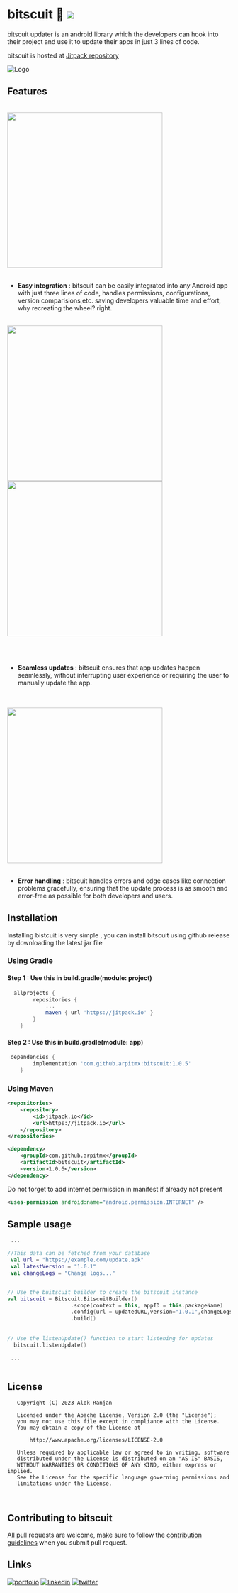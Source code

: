 # bitscuit 🍪  [![](https://jitpack.io/v/arpitmx/bitscuit.svg)](https://jitpack.io/#arpitmx/bitscuit)

bitscuit updater is an android library which the developers can hook into their project and use it to update their apps in just 3 lines of code.

bitscuit is hosted at  <a href="https://jitpack.io/#arpitmx/bitscuit/1.0.5">Jitpack repository</a>

![Logo](https://github.com/arpitmx/bitscuit/assets/59350776/4b40f173-7f7c-4357-b0a0-43b7a6cb5733)


## Features


<br><img src="https://github.com/arpitmx/bitscuit/assets/59350776/77c7d735-1c1c-40e4-bb77-1f10c8a4c9c2" width="350"><br><br>



- **Easy integration** : bitscuit can be easily integrated into any Android app with just three lines of code, handles permissions, configurations, version comparisions,etc. saving developers valuable time and effort, why recreating the wheel? right.
<br><br>
<p float="left">
<img src="https://github.com/arpitmx/bitscuit/assets/59350776/3df5b3a9-3194-46f8-9013-8d1f48edf25b" width="350">
<img src="https://github.com/arpitmx/bitscuit/assets/59350776/8c58fc11-fe35-4be0-90cd-cc7d9101ec8a)" width="350">
</p><br><br>


- **Seamless updates** : bitscuit ensures that app updates happen seamlessly, without interrupting user experience or requiring the user to manually update the app.

<br><br>
<img src="https://github.com/arpitmx/bitscuit/assets/59350776/a703cc37-19e0-4e33-9214-bb744fec87cb" width="350"><br><br>


- **Error handling** : bitscuit handles errors and edge cases like connection problems gracefully, ensuring that the update process is as smooth and error-free as possible for both developers and users.

## Installation

Installing bistcuit is very simple , you can install bitscuit using github release by downloading the latest jar file  

### Using Gradle 

#### Step 1 : Use this in build.gradle(module: project)
```gradle
  allprojects {
		repositories {
			...
			maven { url 'https://jitpack.io' }
		}
	}
```
#### Step 2 : Use this in build.gradle(module: app)
```gradle
 dependencies {
	    implementation 'com.github.arpitmx:bitscuit:1.0.5'
	}
```

### Using Maven

```xml
<repositories>
	<repository>
		<id>jitpack.io</id>
		<url>https://jitpack.io</url>
	</repository>
</repositories>
```

```xml
<dependency>
 	<groupId>com.github.arpitmx</groupId>
	<artifactId>bitscuit</artifactId>
	<version>1.0.6</version>
</dependency>
```

Do not forget to add internet permission in manifest if already not present
```xml
<uses-permission android:name="android.permission.INTERNET" />
```



    
## Sample usage 

```kotlin
 ...

//This data can be fetched from your database 
 val url = "https://example.com/update.apk"
 val latestVersion = "1.0.1"
 val changeLogs = "Change logs..."


// Use the buitscuit builder to create the bitscuit instance 
val bitscuit = Bitscuit.BitscuitBuilder()
                    .scope(context = this, appID = this.packageName)
                    .config(url = updatedURL,version="1.0.1",changeLogs="Change logs..")
                    .build() 
  
       
// Use the listenUpdate() function to start listening for updates 
  bitscuit.listenUpdate()   

 ...                 
                    
```
## License
```
   Copyright (C) 2023 Alok Ranjan

   Licensed under the Apache License, Version 2.0 (the "License");
   you may not use this file except in compliance with the License.
   You may obtain a copy of the License at

       http://www.apache.org/licenses/LICENSE-2.0

   Unless required by applicable law or agreed to in writing, software
   distributed under the License is distributed on an "AS IS" BASIS,
   WITHOUT WARRANTIES OR CONDITIONS OF ANY KIND, either express or implied.
   See the License for the specific language governing permissions and
   limitations under the License.

   
```

## Contributing to bitscuit
All pull requests are welcome, make sure to follow the [contribution guidelines](CONTRIBUTING.md)
when you submit pull request.
## Links
[![portfolio](https://img.shields.io/badge/my_portfolio-000?style=for-the-badge&logo=ko-fi&logoColor=white)](https://github.com/arpitmx/)
[![linkedin](https://img.shields.io/badge/linkedin-0A66C2?style=for-the-badge&logo=linkedin&logoColor=white)](https://www.linkedin.com/in/alokandro/)
[![twitter](https://img.shields.io/badge/twitter-1DA1F2?style=for-the-badge&logo=twitter&logoColor=white)](https://twitter.com/sudoarmax)

